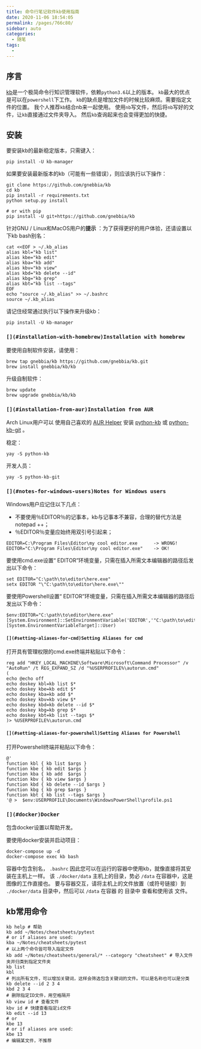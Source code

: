 ```yaml
---
title: 命令行笔记软件kb使用指南
date: 2020-11-06 18:54:05
permalink: /pages/766c80/
sidebar: auto
categories:
  - 随笔
tags:
  - 
---
```

## 序言

[kb](https://github.com/gnebbia/kb)是一个极简命令行知识管理软件，依赖`python3.6`以上的版本。
`kb`最大的优点是可以在`powershell`下工作。
`kb`的缺点是增加文件的时候比较麻烦。需要指定文件的位置。
我个人推荐`kb`结合nb来一起使用。
使用`nb`写文件，然后将`nb`写好的文件，让`kb`直接通过文件夹导入。
然后`kb`查询起来也会变得更加的快捷。
<!-- more -->
## 安装

要安装kb的最新稳定版本，只需键入：

```shell
pip install -U kb-manager
```

如果要安装最新版本的kb（可能有一些错误），则应该执行以下操作：

```shell
git clone https://github.com/gnebbia/kb
cd kb
pip install -r requirements.txt
python setup.py install

# or with pip
pip install -U git+https://github.com/gnebbia/kb
```

针对GNU / Linux和MacOS用户的**提示** ：为了获得更好的用户体验，还请设置以下kb bash别名：

```shell
cat <<EOF > ~/.kb_alias
alias kbl="kb list"
alias kbe="kb edit"
alias kba="kb add"
alias kbv="kb view"
alias kbd="kb delete --id"
alias kbg="kb grep"
alias kbt="kb list --tags"
EOF
echo "source ~/.kb_alias" >> ~/.bashrc
source ~/.kb_alias
```

请记住经常通过执行以下操作来升级kb：

```shell
pip install -U kb-manager
```

### `[](#installation-with-homebrew)Installation with homebrew`

要使用自制软件安装，请使用：

```shell
brew tap gnebbia/kb https://github.com/gnebbia/kb.git
brew install gnebbia/kb/kb
```

升级自制软件：

```shell
brew update
brew upgrade gnebbia/kb/kb
```

### `[](#installation-from-aur)Installation from AUR`

Arch Linux用户可以 使用自己喜欢的 [AUR Helper](https://wiki.archlinux.org/index.php/AUR_helpers) 安装 [python\-kb](https://aur.archlinux.org/packages/python-kb) 或 [python\-kb\-git](https://aur.archlinux.org/packages/python-kb-git) 。[](https://wiki.archlinux.org/index.php/AUR_helpers)

稳定：

```shell
yay -S python-kb
```

开发人员：

```shell
yay -S python-kb-git
```

### `[](#notes-for-windows-users)Notes for Windows users`

Windows用户应记住以下几点：

*   不要使用％EDITOR％的记事本，kb与记事本不兼容，合理的替代方法是notepad ++；
*   ％EDITOR％变量应始终用双引号引起来；

```shell
EDITOR=C:\Program Files\Editor\my cool editor.exe      -> WRONG!
EDITOR="C:\Program Files\Editor\my cool editor.exe"    -> OK!
```

要使用cmd.exe设置“ EDITOR”环境变量，只需在插入所需文本编辑器的路径后发出以下命令：

```shell
set EDITOR="C:\path\to\editor\here.exe"
setx EDITOR "\"C:\path\to\editor\here.exe\""
```

要使用Powershell设置“ EDITOR”环境变量，只需在插入所需文本编辑器的路径后发出以下命令：

```shell
$env:EDITOR="C:\path\to\editor\here.exe"
[System.Environment]::SetEnvironmentVariable('EDITOR','"C:\path\to\editor\here.exe"', [System.EnvironmentVariableTarget]::User)
```

#### `[](#setting-aliases-for-cmd)Setting Aliases for cmd`

打开具有管理权限的cmd.exe终端并粘贴以下命令：

```shell
reg add "HKEY_LOCAL_MACHINE\Software\Microsoft\Command Processor" /v "AutoRun" /t REG_EXPAND_SZ /d "%USERPROFILE%\autorun.cmd"
(
echo @echo off
echo doskey kbl=kb list $*
echo doskey kbe=kb edit $*
echo doskey kba=kb add $*
echo doskey kbv=kb view $*
echo doskey kbd=kb delete --id $*
echo doskey kbg=kb grep $*
echo doskey kbt=kb list --tags $*
)> %USERPROFILE%\autorun.cmd
```

#### `[](#setting-aliases-for-powershell)Setting Aliases for Powershell`

打开Powershell终端并粘贴以下命令：

```shell
@'
function kbl { kb list $args }
function kbe { kb edit $args }
function kba { kb add  $args }
function kbv { kb view $args }
function kbd { kb delete --id $args }
function kbg { kb grep $args }
function kbt { kb list --tags $args }
'@ >  $env:USERPROFILE\Documents\WindowsPowerShell\profile.ps1
```

### `[](#docker)Docker`

包含docker设置以帮助开发。

要使用docker安装并启动项目：

```shell
docker-compose up -d
docker-compose exec kb bash
```

容器中包含别名， `.bashrc` 因此您可以在运行的容器中使用kb，就像直接将其安装在主机上一样。 该 `./docker/data` 主机上的目录，势必 `/data` 在容器中，这是图像的工作直接也。 要与容器交互，请将主机上的文件放置（或符号链接）到 `./docker/data` 目录中，然后可以 `/data` 在容器 的 目录中 查看和使用该 文件。

## kb常用命令

```shell
kb help # 帮助
kb add ~/Notes/cheatsheets/pytest
# or if aliases are used:
kba ~/Notes/cheatsheets/pytest
# 以上两个命令皆可导入指定文件
kb add ~/Notes/cheatsheets/general/* --category "cheatsheet" # 导入文件夹并归类到指定文件夹
kb list 
kbl 
# 列出所有文件，可以增加关键词，这样会筛选包含关键词的文件。可以是名称也可以是分类
kb delete --id 2 3 4
kbd 2 3 4
# 删除指定ID文件，用空格隔开
kb view id # 查看文件
kbv id # 快捷查看指定id文件
kb edit --id 13
# or
kbe 13
# or if aliases are used:
kbe 13 
# 编辑某文件，不推荐
```
